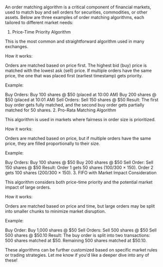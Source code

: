 An order matching algorithm is a critical component of financial markets, used to match buy and sell orders for securities, commodities, or other assets. Below are three examples of order matching algorithms, each tailored to different market needs:

1. Price-Time Priority Algorithm

This is the most common and straightforward algorithm used in many exchanges.

How it works:

Orders are matched based on price first. The highest bid (buy) price is matched with the lowest ask (sell) price.
If multiple orders have the same price, the one that was placed first (earliest timestamp) gets priority.

Example:

Buy Orders:
Buy 100 shares @ $50 (placed at 10:00 AM)
Buy 200 shares @ $50 (placed at 10:01 AM)
Sell Orders:
Sell 150 shares @ $50
Result: The first buy order gets fully matched, and the second buy order gets partially matched for 50 shares.
2. Pro-Rata Matching Algorithm

This algorithm is used in markets where fairness in order size is prioritized.

How it works:

Orders are matched based on price, but if multiple orders have the same price, they are filled proportionally to their size.

Example:

Buy Orders:
Buy 100 shares @ $50
Buy 200 shares @ $50
Sell Order:
Sell 150 shares @ $50
Result:
Order 1 gets 50 shares (100/300 × 150).
Order 2 gets 100 shares (200/300 × 150).
3. FIFO with Market Impact Consideration

This algorithm considers both price-time priority and the potential market impact of large orders.

How it works:

Orders are matched based on price and time, but large orders may be split into smaller chunks to minimize market disruption.

Example:

Buy Order: Buy 1,000 shares @ $50
Sell Orders:
Sell 500 shares @ $50
Sell 500 shares @ $50.10
Result: The buy order is split into two transactions:
500 shares matched at $50.
Remaining 500 shares matched at $50.10.

These algorithms can be further customized based on specific market rules or trading strategies. Let me know if you'd like a deeper dive into any of these!